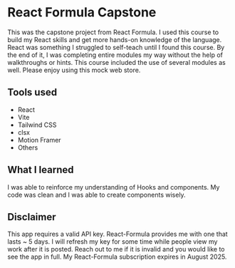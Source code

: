 # React Formula Capstone

This was the capstone project from React Formula. I used this course to build my React skills and get more hands-on knowledge of the language. 
React was something I struggled to self-teach until I found this course. By the end of it, I was completing entire modules my way without the help of walkthroughs or hints. 
This course included the use of several modules as well. Please enjoy using this mock web store.

## Tools used
- React
- Vite
- Tailwind CSS
- clsx
- Motion Framer
- Others

## What I learned
I was able to reinforce my understanding of Hooks and components. My code was clean and I was able to create components wisely.

## Disclaimer
This app requires a valid API key. React-Formula provides me with one that lasts ~ 5 days. I will refresh my key for some time while people view my work after it is posted. Reach out to me if it is invalid and you would like to see the app in full. My React-Formula subscription expires in August 2025.
